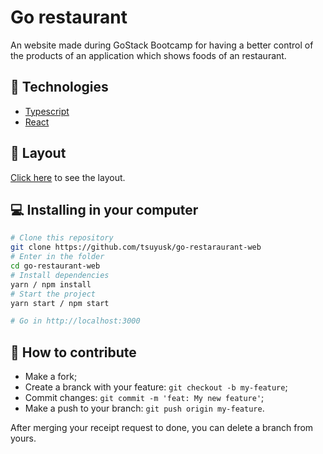 
# Go restaurant

  An website made during GoStack Bootcamp for having a better control of the products of an application which shows foods of an restaurant.
  
## 🚀 Technologies
 - [Typescript](https://github.com/microsoft/TypeScript)
- [React](https://github.com/facebook/react)

## 🔖 Layout
[Click here](https://www.figma.com/file/1lK6AVCPybtWeBLCH8B08N/GoRestaurant?node-id=0%3A1) to see the layout. 

##  💻 Installing in your computer

```bash
# Clone this repository
git clone https://github.com/tsuyusk/go-restaraurant-web
# Enter in the folder
cd go-restaurant-web
# Install dependencies
yarn / npm install
# Start the project
yarn start / npm start

# Go in http://localhost:3000
```
## 🤔 How to contribute

-  Make a fork;
-  Create a branck with your feature: `git checkout -b my-feature`;
-  Commit changes: `git commit -m 'feat: My new feature'`;
-  Make a push to your branch: `git push origin my-feature`.

After merging your receipt request to done, you can delete a branch from yours.
